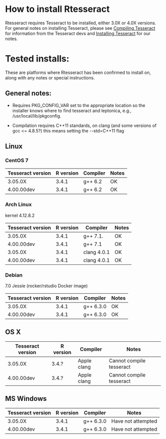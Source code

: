 # How to install Rtesseract 

Rtesseract requires Tesseract to be installed, either 3.0X or 4.0X
versions. For general notes on installing Tesseract, please
see
[Compiling Tesseract](https://github.com/tesseract-ocr/tesseract/wiki/Compiling) for
information from the Tesseract devs
and
[Installing Tesseract](https://github.com/duncantl/Rtesseract/blob/master/InstallingTesseract.md) for
our notes.

# Tested installs:

These are platforms where Rtesseract has been confirmed to install on,
along with any notes or special instructions.

## General notes:

  + Requires PKG\_CONFIG\_VAR set to the appropriate location so the
    installer knows where to find tesseract and leptonica, e.g.,
    /usr/local/lib/pkgconfig.
	
  + Compilation requires C++11 standards, on clang (and some versions
    of gcc <= 4.8.5?) this means setting the --std=C++11 flag
	

## Linux

### CentOS 7

Tesseract version | R version | Compiler | Notes
------------------|-----------|----------|-------
3.05.0X | 3.4.1 | g++ 6.2 | OK 
4.00.00dev | 3.4.1 | g++ 6.2 | OK 


### Arch Linux

kernel 4.12.8.2

Tesseract version | R version | Compiler | Notes
------------------|-----------|----------|-------
3.05.0X | 3.4.1 | g++ 7.1. | OK 
4.00.00dev | 3.4.1 | g++ 7.1 | OK 
3.05.0X | 3.4.1 | clang 4.0.1 | OK 
4.00.00dev | 3.4.1 | clang 4.0.1 | OK 

### Debian

7.0 Jessie (rocker/rstudio Docker image)

Tesseract version | R version | Compiler | Notes
------------------|-----------|----------|-------
3.05.0X | 3.4.1 | g++ 6.3.0 | OK 
4.00.00dev | 3.4.1 | g++ 6.3.0 | OK 
	
## OS X

Tesseract version | R version | Compiler | Notes
------------------|-----------|----------|-------
3.05.0X | 3.4.? | Apple clang | Cannot compile tesseract 
4.00.00dev | 3.4.? | Apple clang | Cannot compile tesseract
 
## MS Windows

Tesseract version | R version | Compiler | Notes
------------------|-----------|----------|-------
3.05.0X | 3.4.1 | g++ 6.3.0 | Have not attempted
4.00.00dev | 3.4.1 | g++ 6.3.0 | Have not attempted
